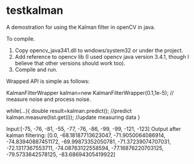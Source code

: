 # testkalman
A demostration for using the Kalman filter in openCV in java.

To compile.
1) Copy opencv_java341.dll to wndows/system32 or under the project.
2) Add reference to opencv lib (I used opencv java version 3.4.1, though I believe that other versions should work too).
3) Compile and run.


Wrapped API is simple as follows:

KalmanFilterWrapper kalman=new KalmanFilterWrapper(0.1,1e-5); // measure noise and process noise. 

while(...){
  double result=kalman.predict();  //predict
  kalman.measure(list.get(i));     //update measuring data
}


Input:[-75, -76, -81, -55, -77, -76, -86, -99, -99, -121, -123]
Output after kalman filtering: [0.0, -68.18187713623047, -71.9050064086914, -74.83940887451172, -69.99873352050781, -71.37239074707031, -72.1317367553711, -74.08763122558594, -77.16876220703125, -79.5733642578125, -83.68694305419922]
